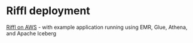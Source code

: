 # Riffl deployment

[Riffl on AWS](emr-cli/) - with example application running using EMR, Glue, Athena, and Apache Iceberg
